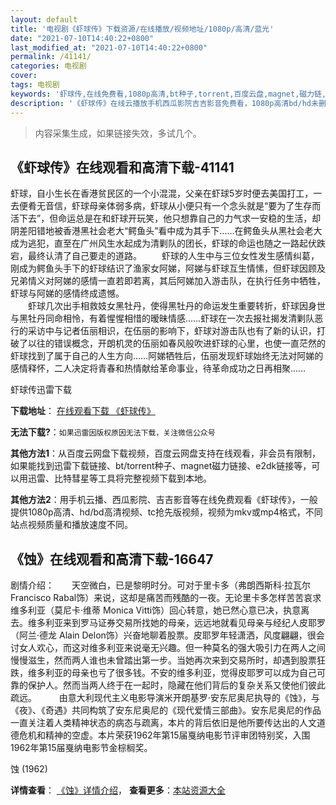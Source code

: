 ```yaml
---
layout: default
title: '电视剧《虾球传》下载资源/在线播放/视频地址/1080p/高清/蓝光'
date: "2021-07-10T14:40:22+0800"
last_modified_at: "2021-07-10T14:40:22+0800"
permalink: /41141/
categories: 电视剧
cover:
tags: 电视剧
keywords: '虾球传,在线免费看,1080p高清,bt种子,torrent,百度云盘,magnet,磁力链,迅雷下载资源'
description: '《虾球传》在线云播放手机西瓜影院吉吉影音免费看，1080p高清bd/hd未删减完整版和tc抢先枪版，mkv/mp4格式，附带bt/torrent种子、magnet/磁力链、百度云盘、网盘资源迅雷下载链接'
---
```


>内容采集生成，如果链接失效，多试几个。


## 《虾球传》在线观看和高清下载-41141

虾球，自小生长在香港贫民区的一个小混混，父亲在虾球5岁时便去美国打工，一去便肴无音信，虾球母亲体弱多病，虾球从小便只有一个念头就是&ldquo;要为了生存而活下去”，但命运总是在和虾球开玩笑，他只想靠自己的力气求一安稳的生活，却阴差阳错地被香港黑社会老大“鳄鱼头&rdquo;看中成为其手下&hellip;…在鳄鱼头从黑社会老大成为逃犯，直至在广州风生水起成为清剿队的团长，虾球的命运也随之一路起伏跌宕，最终认清了自己要走的道路。 　　虾球的人生中与三位女性发生感情纠葛，刚成为鳄鱼头手下的虾球结识了渔家女阿娣，阿娣与虾球互生情愫，但虾球因顾及兄弟情义对阿娣的感情一直若即若离，其后阿娣加入游击队，在执行任务中牺牲，虾球与阿娣的感情终成遗憾。<br />　　虾球几次出手相救妓女黑牡丹，使得黑牡丹的命运发生重要转折，虾球因身世与黑牡丹同命相怜，有着惺惺相惜的暧昧情感&hellip;…虾球在一次去报社揭发清剿队恶行的采访中与记者伍丽相识，在伍丽的影响下，虾球对游击队也有了新的认识，打破了以往的错误概念，开朗机灵的伍丽如春风般吹进虾球的心里，也使一直茫然的虾球找到了属于自己的人生方向……阿娣牺牲后，伍丽发现虾球始终无法对阿娣的感情释怀，二人决定将青春和热情献给革命事业，待革命成功之日再相聚……


虾球传迅雷下载

**下载地址**： [在线观看下载 《虾球传》](https://www.993dy.com//vod-detail-id-11175.html) 


**无法下载?**：`如果迅雷因版权原因无法下载，关注微信公众号 `

**其他方法1**：从百度云网盘下载视频，百度云网盘支持在线观看，非会员有限制，如果能找到迅雷下载链接、bt/torrent种子、magnet磁力链接、e2dk链接等，可以用迅雷、比特彗星等工具将完整视频下载到本地。

**其他方法2**：用手机云播、西瓜影院、吉吉影音等在线免费观看《虾球传》，一般提供1080p高清、hd/bd高清视频、tc抢先版视频，视频为mkv或mp4格式，不同站点视频质量和播放速度不同。


## 《蚀》在线观看和高清下载-16647

剧情介绍：　　天空微白，已是黎明时分。可对于里卡多（弗朗西斯科·拉瓦尔 Francisco Rabal饰）来说，这却是痛苦而残酷的一夜。无论里卡多怎样苦苦哀求维多利亚（莫尼卡·维蒂 Monica Vitti饰）回心转意，她已然心意已决，执意离去。维多利亚来到罗马证券交易所找她的母亲，远远地就看见母亲与经纪人皮耶罗（阿兰·德龙 Alain Delon饰）兴奋地聊着股票。皮耶罗年轻潇洒，风度翩翩，很会讨女人欢心，而这对维多利亚来说毫无兴趣。但一种莫名的强大吸引力在两人之间慢慢滋生，然而两人谁也未曾踏出第一步。当她再次来到交易所时，却遇到股票狂跌，维多利亚的母亲也亏了很多钱。不安的维多利亚，觉得皮耶罗可以成为自己可靠的保护人。然而当两人终于在一起时，隐藏在他们背后的复杂关系又使他们彼此疏远。    　　由意大利现代主义电影导演米开朗基罗·安东尼奥尼执导的《蚀》，与《夜》、《奇遇》共同构筑了安东尼奥尼的《现代爱情三部曲》。安东尼奥尼的作品一直关注着人类精神状态的病态与疏离，本片的背后依旧是他所要传达出的人文道德危机和精神的空虚。本片荣获1962年第15届戛纳电影节评审团特别奖，入围1962年第15届戛纳电影节金棕榈奖。


蚀 (1962)

**详情查看**： [《蚀》详情介绍](/movie/16647/)， **查看更多**：[本站资源大全](/movie/t/all/)

